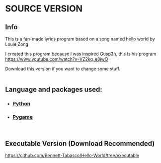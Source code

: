 # SOURCE VERSION

## Info
This is a fan-made lyrics program based on a song named [hello world](https://www.youtube.com/watch?v=Yw6u6YkTgQ4) by Louie Zong

I created this program because I was inspired [Gusp3h](https://www.youtube.com/channel/UCVqRXM_R1_RZJrkhy7ojUeg), this is his program https://www.youtube.com/watch?v=VZ2kq_e8jwQ

Download this version if you want to change some stuff.
<br><br>

## Language and packages used:
- ### [Python](https://www.python.org/)
- ### [Pygame](https://www.pygame.org/docs/)
<br>

## Executable Version (Download Recommended)
https://github.com/Bennett-Tabasco/Hello-World/tree/executable
